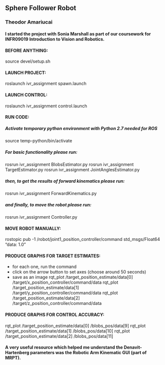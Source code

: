 ## Sphere Follower Robot
### Theodor Amariucai
#### I started the project with Sonia Marshall as part of our coursework for INFR09019 Introduction to Vision and Robotics.

#### BEFORE ANYTHING:
source devel/setup.sh

#### LAUNCH PROJECT:
roslaunch ivr_assignment spawn.launch

#### LAUNCH CONTROL:
roslaunch ivr_assignment control.launch

#### RUN CODE:
##### Activate temporary python environment with Python 2.7 needed for ROS
source temp-python/bin/activate
##### For basic functionality please run:
rosrun ivr_assignment BlobsEstimator.py
rosrun ivr_assignment TargetEstimator.py
rosrun ivr_assignment JointAnglesEstimator.py 
##### then, to get the results of forward kinematics please run:
rosrun ivr_assignment ForwardKinematics.py 
##### and finally, to move the robot please run:
rosrun ivr_assignment Controller.py

#### MOVE ROBOT MANUALLY:
rostopic pub -1 /robot/joint1_position_controller/command std_msgs/Float64 “data: 1.0”

#### PRODUCE GRAPHS FOR TARGET ESTIMATES:
- for each one, run the command
- click on the arrow button to set axes (choose around 50 seconds)
- save as an image
rqt_plot /target_position_estimate/data[0] /target/x_position_controller/command/data
rqt_plot /target_position_estimate/data[1] /target/y_position_controller/command/data
rqt_plot /target_position_estimate/data[2] /target/z_position_controller/command/data

#### PRODUCE GRAPHS FOR CONTROL ACCURACY:
rqt_plot /target_position_estimate/data[0] /blobs_pos/data[9]
rqt_plot /target_position_estimate/data[1] /blobs_pos/data[10]
rqt_plot /target_position_estimate/data[2] /blobs_pos/data[11]

#### A very useful resource which helped me understand the Denavit-Hartenberg parameters was the Robotic Arm Kinematic GUI (part of MRPT).
